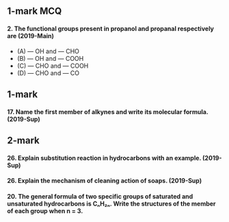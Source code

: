 ## 1-mark MCQ
#### 2. The functional groups present in propanol and propanal respectively are (2019-Main)
 * (A) — OH and — CHO
 * (B) — OH and — COOH
 * (C) — CHO and — COOH
 * (D) — CHO and — CO

## 1-mark
#### 17. Name the first member of alkynes and write its molecular formula.  (2019-Sup)

## 2-mark
#### 26. Explain substitution reaction in hydrocarbons with an example. (2019-Sup)
#### 26. Explain the mechanism of cleaning action of soaps. (2019-Sup)
#### 20. The general formula of two specific groups of saturated and unsaturated hydrocarbons is CₙH₂ₙ. Write the structures of the member of each group when n = 3.

#### 

